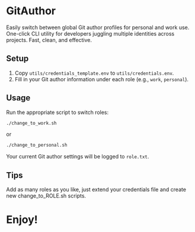 # GitAuthor
Easily switch between global Git author profiles for personal and work use. One-click CLI utility for developers juggling multiple identities across projects. Fast, clean, and effective.

## Setup
1. Copy `utils/credentials_template.env` to `utils/credentials.env`.  
2. Fill in your Git author information under each role (e.g., `work`, `personal`).

## Usage
Run the appropriate script to switch roles:

```bash
./change_to_work.sh
```
or
```bash
./change_to_personal.sh
```

Your current Git author settings will be logged to `role.txt`.

## Tips
Add as many roles as you like, just extend your credentials file and create new change_to_ROLE.sh scripts.

# Enjoy!